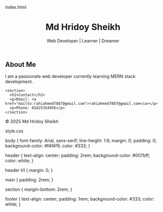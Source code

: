 

index.html

<!DOCTYPE html>
<html lang="en">
<head>
  <meta charset="UTF-8">
  <meta name="viewport" content="width=device-width, initial-scale=1.0">
  <title>Md Hridoy Sheikh | Web Developer</title>
  <link rel="stylesheet" href="style.css">
</head>
<body>
  <header>
    <h1>Md Hridoy Sheikh</h1>
    <p>Web Developer | Learner | Dreamer</p>
  </header>
  
  <main>
    <section>
      <h2>About Me</h2>
      <p>I am a passionate web developer currently learning MERN stack development.</p>
    </section>

    <section>
      <h2>Contact</h2>
      <p>Email: <a href="mailto:rahiahmed7887@gmail.com">rahiahmed7887@gmail.com</a></p>
      <p>Phone: 01825354956</p>
    </section>
  </main>

  <footer>
    <p>© 2025 Md Hridoy Sheikh</p>
  </footer>
</body>
</html>

style.css

body {
  font-family: Arial, sans-serif;
  line-height: 1.6;
  margin: 0;
  padding: 0;
  background-color: #f4f4f9;
  color: #333;
}

header {
  text-align: center;
  padding: 2rem;
  background-color: #007bff;
  color: white;
}

header h1 {
  margin: 0;
}

main {
  padding: 2rem;
}

section {
  margin-bottom: 2rem;
}

footer {
  text-align: center;
  padding: 1rem;
  background-color: #333;
  color: white;
}

